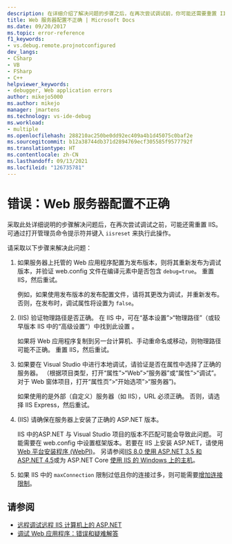 ```yaml
---
description: 在详细介绍了解决问题的步骤之后，在再次尝试调试前，你可能还需要重置 IIS。
title: Web 服务器配置不正确 | Microsoft Docs
ms.date: 09/20/2017
ms.topic: error-reference
f1_keywords:
- vs.debug.remote.projnotconfigured
dev_langs:
- CSharp
- VB
- FSharp
- C++
helpviewer_keywords:
- debugger, Web application errors
author: mikejo5000
ms.author: mikejo
manager: jmartens
ms.technology: vs-ide-debug
ms.workload:
- multiple
ms.openlocfilehash: 288210ac250be0dd92ec409a4b1d45075c0baf2e
ms.sourcegitcommit: b12a38744db371d2894769ecf305585f9577792f
ms.translationtype: HT
ms.contentlocale: zh-CN
ms.lasthandoff: 09/13/2021
ms.locfileid: "126735781"
---
```

# <a name="error-the-web-server-is-not-configured-correctly"></a>错误：Web 服务器配置不正确

采取此处详细说明的步骤解决问题后，在再次尝试调试之前，可能还需重置 IIS。 可通过打开管理员命令提示符并键入 `iisreset` 来执行此操作。

请采取以下步骤来解决此问题：

1. 如果服务器上托管的 Web 应用程序配置为发布版本，则将其重新发布为调试版本，并验证 web.config 文件在编译元素中是否包含 `debug=true`。 重置 IIS，然后重试。

    例如，如果使用发布版本的发布配置文件，请将其更改为调试，并重新发布。 否则，在发布时，调试属性将设置为 `false`。

2. (IIS) 验证物理路径是否正确。 在 IIS 中，可在“基本设置”>“物理路径”（或较早版本 IIS 中的“高级设置”）中找到此设置 。

    如果将 Web 应用程序复制到另一台计算机、手动重命名或移动，则物理路径可能不正确。 重置 IIS，然后重试。

3. 如果要在 Visual Studio 中进行本地调试，请验证是否在属性中选择了正确的服务器。 （根据项目类型，打开“属性”>“Web”>“服务器”或“属性”>“调试”。 对于 Web 窗体项目，打开“属性页”>“开始选项”>“服务器”)。

    如果使用的是外部（自定义）服务器（如 IIS），URL 必须正确。 否则，请选择 IIS Express，然后重试。

4. (IIS) 请确保在服务器上安装了正确的 ASP.NET 版本。

    IIS 中的ASP.NET 与 Visual Studio 项目的版本不匹配可能会导致此问题。 可能需要在 web.config 中设置框架版本。若要在 IIS 上安装 ASP.NET，请使用 [Web 平台安装程序 (WebPI)](https://www.microsoft.com/web/downloads/platform.aspx)。 另请参阅[IIS 8.0 使用 ASP.NET 3.5 和 ASP.NET 4.5](/iis/get-started/whats-new-in-iis-8/iis-80-using-aspnet-35-and-aspnet-45)或为 ASP.NET Core [使用 IIS 的 Windows 上的主机](https://docs.asp.net/en/latest/publishing/iis.html)。

4. 如果 IIS 中的 `maxConnection` 限制过低且你的连接过多，则可能需要[增加连接限制](/iis/configuration/system.applicationhost/sites/sitedefaults/limits)。

## <a name="see-also"></a>请参阅
- [远程调试远程 IIS 计算机上的 ASP.NET](../debugger/remote-debugging-aspnet-on-a-remote-iis-7-5-computer.md)
- [调试 Web 应用程序：错误和疑难解答](../debugger/debugging-web-applications-errors-and-troubleshooting.md)
